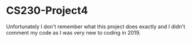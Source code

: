 # CS230-Project4
Unfortunately I don't remember what this project does exactly and I didn't comment my code as I was very new to coding in 2019.
